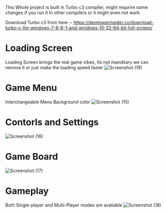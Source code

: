 This Whole project is built in Turbo c3 compiler, might requrire some changes if you run it in other compilers or it might even not work

Download Turbo c3 from here :- https://developerinsider.co/download-turbo-c-for-windows-7-8-8-1-and-windows-10-32-64-bit-full-screen/

# Loading Screen
Loading Screen brings the real game vibes, Its not manditary we can remove it or just make the loading speed faster 
![Screenshot (19)](https://user-images.githubusercontent.com/122479676/222082298-82e5ed4d-f67c-4eb2-9130-a157ca6bf64d.png)

# Game Menu
Interchangeable Menu Background color
![Screenshot (15)](https://user-images.githubusercontent.com/122479676/222083225-0e4434df-dad7-4c98-8d59-61eb6c74ad14.png)

# Contorls and Settings
![Screenshot (16)](https://user-images.githubusercontent.com/122479676/222082382-e965659f-cd85-420f-9a10-e98bb260f2af.png)

# Game Board
![Screenshot (17)](https://user-images.githubusercontent.com/122479676/222082420-da920102-2198-4bba-9b17-680cd507fd41.png)

# Gameplay
Both Single-player and Multi-Player modes are avaliable
![Screenshot (18)](https://user-images.githubusercontent.com/122479676/222082450-86523ce9-4afe-4519-9750-6d5e14a9581f.png)
